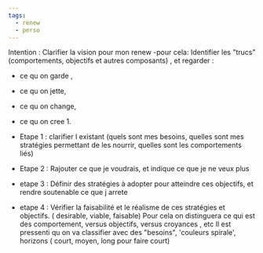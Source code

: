 ```yaml
---
tags:
  - renew
  - perso
---
```

Intention : Clarifier la vision pour mon renew
-pour cela: Identifier les "trucs" (comportements, objectifs et autres composants) , et regarder : 
- ce qu on garde , 
- ce qu on jette, 
- ce qu on change, 
- ce qu on cree 1. 

- Etape 1 : clarifier l existant (quels sont mes besoins, quelles sont mes stratégies permettant de les nourrir, quelles sont les comportements liés)
- Etape 2 : Rajouter ce que je voudrais, et indique ce que je ne veux plus  
- etape 3 : Définir des stratégies à adopter pour atteindre ces objectifs, et rendre soutenable ce que j arrete 
- etape 4 : Vérifier la faisabilité et le réalisme de ces stratégies et objectifs. ( desirable, viable, faisable) Pour cela on distinguera ce qui est des comportement, versus objectifs, versus croyances , etc Il est pressenti qu on va classifier avec des "besoins", 'couleurs spirale', horizons ( court, moyen, long pour faire court)
